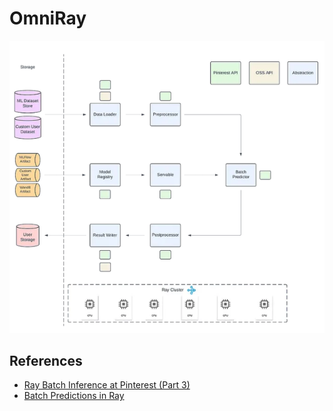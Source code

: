 # OmniRay

![OmniRay Architecture](./assets/imgs/architecture.png)

## References

- [Ray Batch Inference at Pinterest (Part 3)](https://medium.com/pinterest-engineering/ray-batch-inference-at-pinterest-part-3-4faeb652e385)
- [Batch Predictions in Ray](https://docs.ray.io/en/latest/ray-core/examples/batch_prediction.html)
